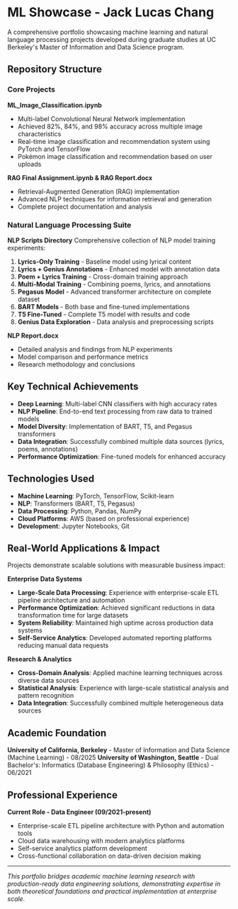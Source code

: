 # ML Showcase - Jack Lucas Chang

A comprehensive portfolio showcasing machine learning and natural language processing projects developed during graduate studies at UC Berkeley's Master of Information and Data Science program.

## Repository Structure

### Core Projects

**ML_Image_Classification.ipynb**
- Multi-label Convolutional Neural Network implementation
- Achieved 82%, 84%, and 98% accuracy across multiple image characteristics
- Real-time image classification and recommendation system using PyTorch and TensorFlow
- Pokémon image classification and recommendation based on user uploads

**RAG Final Assignment.ipynb & RAG Report.docx**
- Retrieval-Augmented Generation (RAG) implementation
- Advanced NLP techniques for information retrieval and generation
- Complete project documentation and analysis

### Natural Language Processing Suite

**NLP Scripts Directory**
Comprehensive collection of NLP model training experiments:

1. **Lyrics-Only Training** - Baseline model using lyrical content
2. **Lyrics + Genius Annotations** - Enhanced model with annotation data
3. **Poem + Lyrics Training** - Cross-domain training approach
4. **Multi-Modal Training** - Combining poems, lyrics, and annotations
5. **Pegasus Model** - Advanced transformer architecture on complete dataset
6. **BART Models** - Both base and fine-tuned implementations
7. **T5 Fine-Tuned** - Complete T5 model with results and code
8. **Genius Data Exploration** - Data analysis and preprocessing scripts

**NLP Report.docx**
- Detailed analysis and findings from NLP experiments
- Model comparison and performance metrics
- Research methodology and conclusions

## Key Technical Achievements

- **Deep Learning**: Multi-label CNN classifiers with high accuracy rates
- **NLP Pipeline**: End-to-end text processing from raw data to trained models
- **Model Diversity**: Implementation of BART, T5, and Pegasus transformers
- **Data Integration**: Successfully combined multiple data sources (lyrics, poems, annotations)
- **Performance Optimization**: Fine-tuned models for enhanced accuracy

## Technologies Used

- **Machine Learning**: PyTorch, TensorFlow, Scikit-learn
- **NLP**: Transformers (BART, T5, Pegasus)
- **Data Processing**: Python, Pandas, NumPy
- **Cloud Platforms**: AWS (based on professional experience)
- **Development**: Jupyter Notebooks, Git

## Real-World Applications & Impact

Projects demonstrate scalable solutions with measurable business impact:

**Enterprise Data Systems**
- **Large-Scale Data Processing**: Experience with enterprise-scale ETL pipeline architecture and automation
- **Performance Optimization**: Achieved significant reductions in data transformation time for large datasets
- **System Reliability**: Maintained high uptime across production data systems
- **Self-Service Analytics**: Developed automated reporting platforms reducing manual data requests

**Research & Analytics**
- **Cross-Domain Analysis**: Applied machine learning techniques across diverse data sources
- **Statistical Analysis**: Experience with large-scale statistical analysis and pattern recognition
- **Data Integration**: Successfully combined multiple heterogeneous data sources

## Academic Foundation

**University of California, Berkeley** - Master of Information and Data Science (Machine Learning) - 08/2025
**University of Washington, Seattle** - Dual Bachelor's: Informatics (Database Engineering) & Philosophy (Ethics) - 06/2021

## Professional Experience 

**Current Role - Data Engineer (09/2021-present)**
- Enterprise-scale ETL pipeline architecture with Python and automation tools
- Cloud data warehousing with modern analytics platforms
- Self-service analytics platform development
- Cross-functional collaboration on data-driven decision making

---

*This portfolio bridges academic machine learning research with production-ready data engineering solutions, demonstrating expertise in both theoretical foundations and practical implementation at enterprise scale.*
